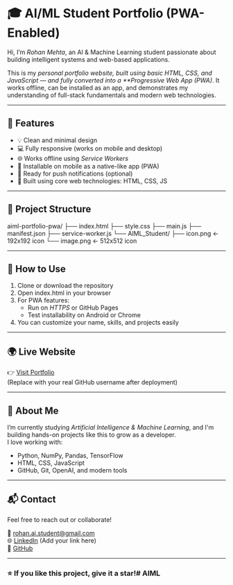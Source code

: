 # 🎓 AI/ML Student Portfolio (PWA-Enabled)

Hi, I’m *Rohan Mehta*, an AI & Machine Learning student passionate about building intelligent systems and web-based applications.

This is my *personal portfolio website, built using basic HTML, CSS, and JavaScript — and fully converted into a **Progressive Web App (PWA)*. It works offline, can be installed as an app, and demonstrates my understanding of full-stack fundamentals and modern web technologies.

---

## 🚀 Features

- 💡 Clean and minimal design
- 💻 Fully responsive (works on mobile and desktop)
- 🌐 Works offline using *Service Workers*
- 📱 Installable on mobile as a native-like app (PWA)
- 🔔 Ready for push notifications (optional)
- 🧠 Built using core web technologies: HTML, CSS, JS

---

## 📂 Project Structure


aiml-portfolio-pwa/
├── index.html
├── style.css
├── main.js
├── manifest.json
├── service-worker.js
└── AIML_Student/
    ├── icon.png       ← 192x192 icon
    └── image.png    ← 512x512 icon

---

## 📱 How to Use

1. Clone or download the repository
2. Open index.html in your browser
3. For PWA features:
   - Run on *HTTPS* or GitHub Pages
   - Test installability on Android or Chrome
4. You can customize your name, skills, and projects easily

---

## 🌍 Live Website

👉 [Visit Portfolio](https://yourusername.github.io/aiml-portfolio-pwa/)  
(Replace with your real GitHub username after deployment)

---

## 🧠 About Me

I’m currently studying *Artificial Intelligence & Machine Learning*, and I'm building hands-on projects like this to grow as a developer.  
I love working with:
- Python, NumPy, Pandas, TensorFlow  
- HTML, CSS, JavaScript  
- GitHub, Git, OpenAI, and modern tools

---

## 📬 Contact

Feel free to reach out or collaborate!

📧 rohan.ai.student@gmail.com  
🌐 [LinkedIn](https://linkedin.com) (Add your link here)  
🐙 [GitHub](https://github.com/yourusername)

---

### ⭐ If you like this project, give it a star!# AIML
